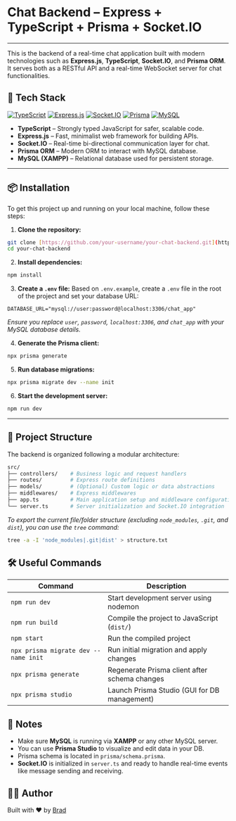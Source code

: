 # Chat Backend – Express + TypeScript + Prisma + Socket.IO

---

This is the backend of a real-time chat application built with modern technologies such as **Express.js**, **TypeScript**, **Socket.IO**, and **Prisma ORM**. It serves both as a RESTful API and a real-time WebSocket server for chat functionalities.

## 🚀 Tech Stack

[![TypeScript](https://img.shields.io/badge/TypeScript-3178C6?style=for-the-badge&logo=typescript&logoColor=white)](https://www.typescriptlang.org/)
[![Express.js](https://img.shields.io/badge/Express.js-000000?style=for-the-badge&logo=express&logoColor=white)](https://expressjs.com/)
[![Socket.IO](https://img.shields.io/badge/Socket.IO-010101?style=for-the-badge&logo=socket.io&logoColor=white)](https://socket.io/)
[![Prisma](https://img.shields.io/badge/Prisma-2D3748?style=for-the-badge&logo=prisma&logoColor=white)](https://www.prisma.io/)
[![MySQL](https://img.shields.io/badge/MySQL-00758F?style=for-the-badge&logo=mysql&logoColor=white)](https://www.mysql.com/)

- **TypeScript** – Strongly typed JavaScript for safer, scalable code.
- **Express.js** – Fast, minimalist web framework for building APIs.
- **Socket.IO** – Real-time bi-directional communication layer for chat.
- **Prisma ORM** – Modern ORM to interact with MySQL database.
- **MySQL (XAMPP)** – Relational database used for persistent storage.

---

## 📦 Installation

To get this project up and running on your local machine, follow these steps:

1.  **Clone the repository:**
```bash
git clone [https://github.com/your-username/your-chat-backend.git](https://github.com/your-username/your-chat-backend.git)
cd your-chat-backend
```

2.  **Install dependencies:**
```bash
npm install
```

3.  **Create a `.env` file:**
Based on `.env.example`, create a `.env` file in the root of the project and set your database URL:
```
DATABASE_URL="mysql://user:password@localhost:3306/chat_app"
```
*Ensure you replace `user`, `password`, `localhost:3306`, and `chat_app` with your MySQL database details.*

4.  **Generate the Prisma client:**
```bash
npx prisma generate
```

5.  **Run database migrations:**
```bash
npx prisma migrate dev --name init
```

6.  **Start the development server:**
```bash
npm run dev
```

---

## 📁 Project Structure

The backend is organized following a modular architecture:

```bash
src/
├── controllers/    # Business logic and request handlers
├── routes/         # Express route definitions
├── models/         # (Optional) Custom logic or data abstractions
├── middlewares/    # Express middlewares
├── app.ts          # Main application setup and middleware configuration
└── server.ts       # Server initialization and Socket.IO integration
```


*To export the current file/folder structure (excluding `node_modules`, `.git`, and `dist`), you can use the `tree` command:*

```bash
tree -a -I 'node_modules|.git|dist' > structure.txt
```

## 🛠️ Useful Commands

| Command                                       | Description                                       |
|----------------------------------------------|---------------------------------------------------|
| `npm run dev`                                 | Start development server using nodemon            |
| `npm run build`                               | Compile the project to JavaScript (`dist/`)       |
| `npm start`                                   | Run the compiled project                          |
| `npx prisma migrate dev --name init`          | Run initial migration and apply changes           |
| `npx prisma generate`                         | Regenerate Prisma client after schema changes     |
| `npx prisma studio`                           | Launch Prisma Studio (GUI for DB management)      |

## 📌 Notes

- Make sure **MySQL** is running via **XAMPP** or any other MySQL server.
- You can use **Prisma Studio** to visualize and edit data in your DB.
- Prisma schema is located in `prisma/schema.prisma`.
- **Socket.IO** is initialized in `server.ts` and ready to handle real-time events like message sending and receiving.

## 👨‍💻 Author

Built with ❤️ by [Brad](https://github.com/BradMoyetones)
